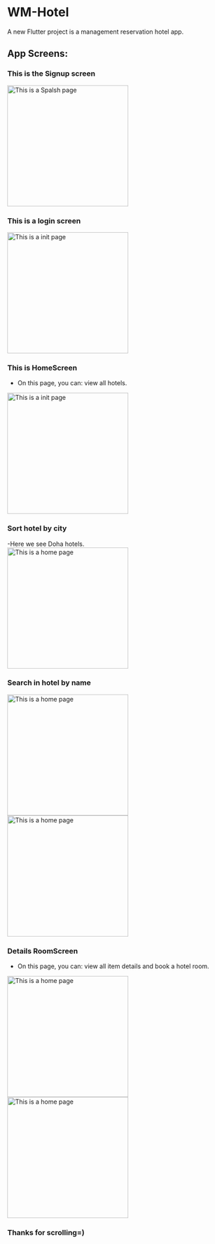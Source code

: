 # WM-Hotel 

A new Flutter project is a management reservation hotel app.

## App Screens:

### This is the Signup screen 
<img width="276" alt="This is a Spalsh page" src="wm_hotel/assets/Screens_for_Readme/Screen1.PNG">

### This is a login screen 
<img width="276" alt="This is a init page" src="wm_hotel/assets/Screens_for_Readme/Screen2.PNG">

### This is HomeScreen 
- On this page, you can: view all hotels.
<img width="276" alt="This is a init page" src="wm_hotel/assets/Screens_for_Readme/Screen3.PNG">


### Sort hotel by city
-Here we see Doha hotels.\
<img width="276" alt="This is a home page" src="wm_hotel/assets/Screens_for_Readme/Screen4.PNG">

### Search in hotel by name
<img width="276" alt="This is a home page" src="wm_hotel/assets/Screens_for_Readme/Screen5.PNG">
<img width="276" alt="This is a home page" src="wm_hotel/assets/Screens_for_Readme/Screen6.PNG">

### Details RoomScreen

- On this page, you can: view all item details and book a hotel room.
<img width="276" alt="This is a home page" src="wm_hotel/assets/Screens_for_Readme/Screen7.PNG">
<img width="276" alt="This is a home page" src="wm_hotel/assets/Screens_for_Readme/Screen8.PNG">




### Thanks for scrolling=)
